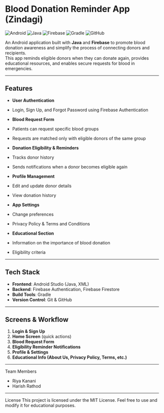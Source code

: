 # Blood Donation Reminder App (Zindagi)

![Android](https://img.shields.io/badge/Platform-Android-green?logo=android)
![Java](https://img.shields.io/badge/Code-Java-orange?logo=coffeescript)
![Firebase](https://img.shields.io/badge/Backend-Firebase-yellow?logo=firebase)
![Gradle](https://img.shields.io/badge/Build-Gradle-darkgreen?logo=gradle)
![GitHub](https://img.shields.io/badge/Version%20Control-GitHub-black?logo=github)

An Android application built with **Java** and **Firebase** to promote blood donation awareness and simplify the process of connecting donors and recipients.  
This app reminds eligible donors when they can donate again, provides educational resources, and enables secure requests for blood in emergencies.

---

##  Features

-  **User Authentication**  
  - Login, Sign Up, and Forgot Password using Firebase Authentication  

-  **Blood Request Form**  
  - Patients can request specific blood groups  
  - Requests are matched only with eligible donors of the same group  

-  **Donation Eligibility & Reminders**  
  - Tracks donor history  
  - Sends notifications when a donor becomes eligible again  

-  **Profile Management**  
  - Edit and update donor details  
  - View donation history  

-  **App Settings**  
  - Change preferences  
  - Privacy Policy & Terms and Conditions  

-  **Educational Section**  
  - Information on the importance of blood donation  
  - Eligibility criteria   

---

##  Tech Stack

- **Frontend**: Android Studio (Java, XML)  
- **Backend**: Firebase Authentication, Firebase Firestore  
- **Build Tools**: Gradle  
- **Version Control**: Git & GitHub  

---

##  Screens & Workflow

1. **Login & Sign Up**  
2. **Home Screen** (quick actions)  
3. **Blood Request Form**  
4. **Eligibility Reminder Notifications**  
5. **Profile & Settings**  
6. **Educational Info (About Us, Privacy Policy, Terms, etc.)**

---
Team Members
- Riya Kanani
- Harish Rathod
  
---

License
This project is licensed under the MIT License.
Feel free to use and modify it for educational purposes.
